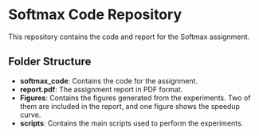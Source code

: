 # Softmax Code Repository

This repository contains the code and report for the Softmax assignment.

## Folder Structure

- **softmax_code**: Contains the code for the assignment.
- **report.pdf**: The assignment report in PDF format.
- **Figures**: Contains the figures generated from the experiments. Two of them are included in the report, and one figure shows the speedup curve.
- **scripts**: Contains the main scripts used to perform the experiments.
